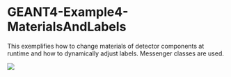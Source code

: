 # GEANT4-Example4-MaterialsAndLabels
This exemplifies how to change materials of detector components at runtime and how to dynamically adjust labels. Messenger classes are used.

![](GEANT4-Example4-3.gif)
